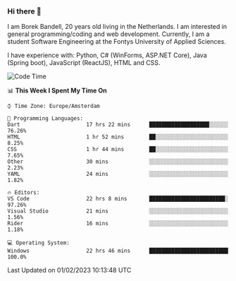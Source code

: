 ### Hi there 👋

I am Borek Bandell, 20 years old living in the Netherlands. I am interested in general programming/coding and web development. Currently, I am a student Software Engineering at the Fontys University of Applied Sciences.

I have experience with: Python, C# (WinForms, ASP.NET Core), Java (Spring boot), JavaScript (ReactJS), HTML and CSS.

<!--START_SECTION:waka-->
![Code Time](http://img.shields.io/badge/Code%20Time-372%20hrs-blue)

📊 **This Week I Spent My Time On** 

```text
⌚︎ Time Zone: Europe/Amsterdam

💬 Programming Languages: 
Dart                     17 hrs 22 mins      ███████████████████░░░░░░   76.26% 
HTML                     1 hr 52 mins        ██░░░░░░░░░░░░░░░░░░░░░░░   8.25% 
CSS                      1 hr 44 mins        ██░░░░░░░░░░░░░░░░░░░░░░░   7.65% 
Other                    30 mins             ░░░░░░░░░░░░░░░░░░░░░░░░░   2.23% 
YAML                     24 mins             ░░░░░░░░░░░░░░░░░░░░░░░░░   1.82%

🔥 Editors: 
VS Code                  22 hrs 8 mins       ████████████████████████░   97.26% 
Visual Studio            21 mins             ░░░░░░░░░░░░░░░░░░░░░░░░░   1.56% 
Rider                    16 mins             ░░░░░░░░░░░░░░░░░░░░░░░░░   1.18%

💻 Operating System: 
Windows                  22 hrs 46 mins      █████████████████████████   100.0%

```


 Last Updated on 01/02/2023 10:13:48 UTC
<!--END_SECTION:waka-->

<!--**tcBorek2002/tcBorek2002** is a ✨ _special_ ✨ repository because its `README.md` (this file) appears on your GitHub profile.

Here are some ideas to get you started:

- 🔭 I’m currently working on ...
- 🌱 I’m currently learning ...
- 👯 I’m looking to collaborate on ...
- 🤔 I’m looking for help with ...
- 💬 Ask me about ...
- 📫 How to reach me: ...
- 😄 Pronouns: ...
- ⚡ Fun fact: ...
-->
